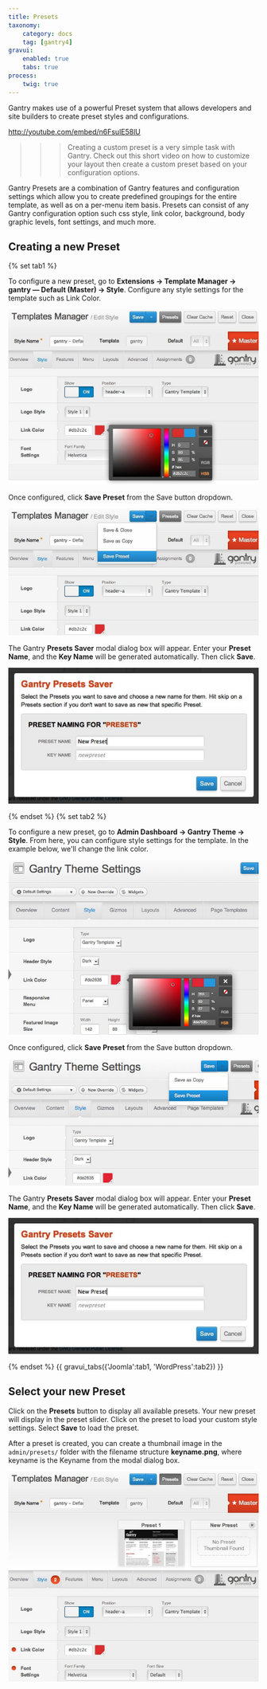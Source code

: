 ```yaml
---
title: Presets
taxonomy:
    category: docs
    tag: [gantry4]
gravui:
    enabled: true
    tabs: true
process:
    twig: true
---
```


Gantry makes use of a powerful Preset system that allows developers and site builders to create preset styles and configurations.

http://youtube.com/embed/n6FsulE58lU

>>> Creating a custom preset is a very simple task with Gantry. Check out this short video on how to customize your layout then create a custom preset based on your configuration options.

Gantry Presets are a combination of Gantry features and configuration settings which allow you to create predefined groupings for the entire template, as well as on a per-menu item basis. Presets can consist of any Gantry configuration option such css style, link color, background, body graphic levels, font settings, and much more.

Creating a new Preset
---------------------

{% set tab1 %}

To configure a new preset, go to **Extensions → Template Manager → gantry — Default (Master) → Style**. Configure any style settings for the template such as Link Color.

![](presets-configure.jpg)

Once configured, click **Save Preset** from the Save button dropdown.

![](presets-save.jpg)

The Gantry **Presets Saver** modal dialog box will appear. Enter your **Preset Name**, and the **Key Name** will be generated automatically. Then click **Save**.

![](presets-create.jpg)

{% endset %}
{% set tab2 %}

To configure a new preset, go to **Admin Dashboard → Gantry Theme → Style**. From here, you can configure style settings for the template. In the example below, we'll change the link color.

![](presets-configure_wp.jpg)

Once configured, click **Save Preset** from the Save button dropdown.

![](presets-save_wp.jpg)

The Gantry **Presets Saver** modal dialog box will appear. Enter your **Preset Name**, and the **Key Name** will be generated automatically. Then click **Save**.

![](presets-create_wp.jpg)

{% endset %}
{{ gravui_tabs({'Joomla':tab1, 'WordPress':tab2}) }}

Select your new Preset
----------------------

Click on the **Presets** button to display all available presets. Your new preset will display in the preset slider. Click on the preset to load your custom style settings. Select **Save** to load the preset.

After a preset is created, you can create a thumbnail image in the `admin/presets/` folder with the filename structure **keyname.png**, where keyname is the Keyname from the modal dialog box.

![](presets-select.jpg)

